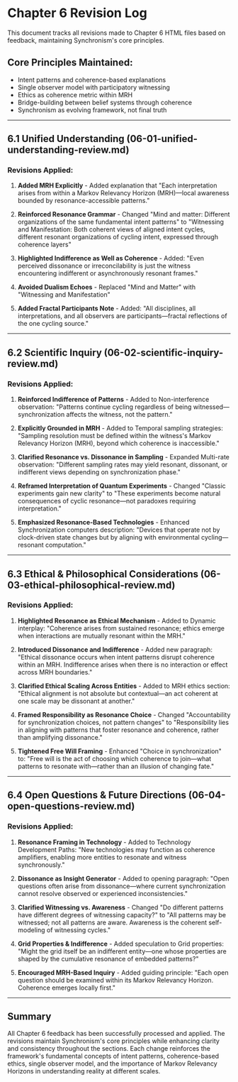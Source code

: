 # Chapter 6 Revision Log

This document tracks all revisions made to Chapter 6 HTML files based on feedback, maintaining Synchronism's core principles.

## Core Principles Maintained:
- Intent patterns and coherence-based explanations
- Single observer model with participatory witnessing
- Ethics as coherence metric within MRH
- Bridge-building between belief systems through coherence
- Synchronism as evolving framework, not final truth

---

## 6.1 Unified Understanding (06-01-unified-understanding-review.md)

### Revisions Applied:

1. **Added MRH Explicitly** - Added explanation that "Each interpretation arises from within a Markov Relevancy Horizon (MRH)—local awareness bounded by resonance-accessible patterns."

2. **Reinforced Resonance Grammar** - Changed "Mind and matter: Different organizations of the same fundamental intent patterns" to "Witnessing and Manifestation: Both coherent views of aligned intent cycles, different resonant organizations of cycling intent, expressed through coherence layers"

3. **Highlighted Indifference as Well as Coherence** - Added: "Even perceived dissonance or irreconcilability is just the witness encountering indifferent or asynchronously resonant frames."

4. **Avoided Dualism Echoes** - Replaced "Mind and Matter" with "Witnessing and Manifestation"

5. **Added Fractal Participants Note** - Added: "All disciplines, all interpretations, and all observers are participants—fractal reflections of the one cycling source."

---

## 6.2 Scientific Inquiry (06-02-scientific-inquiry-review.md)

### Revisions Applied:

1. **Reinforced Indifference of Patterns** - Added to Non-interference observation: "Patterns continue cycling regardless of being witnessed—synchronization affects the witness, not the pattern."

2. **Explicitly Grounded in MRH** - Added to Temporal sampling strategies: "Sampling resolution must be defined within the witness's Markov Relevancy Horizon (MRH), beyond which coherence is inaccessible."

3. **Clarified Resonance vs. Dissonance in Sampling** - Expanded Multi-rate observation: "Different sampling rates may yield resonant, dissonant, or indifferent views depending on synchronization phase."

4. **Reframed Interpretation of Quantum Experiments** - Changed "Classic experiments gain new clarity" to "These experiments become natural consequences of cyclic resonance—not paradoxes requiring interpretation."

5. **Emphasized Resonance-Based Technologies** - Enhanced Synchronization computers description: "Devices that operate not by clock-driven state changes but by aligning with environmental cycling—resonant computation."

---

## 6.3 Ethical & Philosophical Considerations (06-03-ethical-philosophical-review.md)

### Revisions Applied:

1. **Highlighted Resonance as Ethical Mechanism** - Added to Dynamic interplay: "Coherence arises from sustained resonance; ethics emerge when interactions are mutually resonant within the MRH."

2. **Introduced Dissonance and Indifference** - Added new paragraph: "Ethical dissonance occurs when intent patterns disrupt coherence within an MRH. Indifference arises when there is no interaction or effect across MRH boundaries."

3. **Clarified Ethical Scaling Across Entities** - Added to MRH ethics section: "Ethical alignment is not absolute but contextual—an act coherent at one scale may be dissonant at another."

4. **Framed Responsibility as Resonance Choice** - Changed "Accountability for synchronization choices, not pattern changes" to "Responsibility lies in aligning with patterns that foster resonance and coherence, rather than amplifying dissonance."

5. **Tightened Free Will Framing** - Enhanced "Choice in synchronization" to: "Free will is the act of choosing which coherence to join—what patterns to resonate with—rather than an illusion of changing fate."

---

## 6.4 Open Questions & Future Directions (06-04-open-questions-review.md)

### Revisions Applied:

1. **Resonance Framing in Technology** - Added to Technology Development Paths: "New technologies may function as coherence amplifiers, enabling more entities to resonate and witness synchronously."

2. **Dissonance as Insight Generator** - Added to opening paragraph: "Open questions often arise from dissonance—where current synchronization cannot resolve observed or experienced inconsistencies."

3. **Clarified Witnessing vs. Awareness** - Changed "Do different patterns have different degrees of witnessing capacity?" to "All patterns may be witnessed; not all patterns are aware. Awareness is the coherent self-modeling of witnessing cycles."

4. **Grid Properties & Indifference** - Added speculation to Grid properties: "Might the grid itself be an indifferent entity—one whose properties are shaped by the cumulative resonance of embedded patterns?"

5. **Encouraged MRH-Based Inquiry** - Added guiding principle: "Each open question should be examined within its Markov Relevancy Horizon. Coherence emerges locally first."

---

## Summary

All Chapter 6 feedback has been successfully processed and applied. The revisions maintain Synchronism's core principles while enhancing clarity and consistency throughout the sections. Each change reinforces the framework's fundamental concepts of intent patterns, coherence-based ethics, single observer model, and the importance of Markov Relevancy Horizons in understanding reality at different scales.
